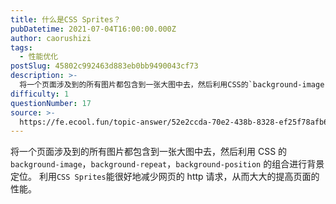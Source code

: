 ```yaml
---
title: 什么是CSS Sprites？
pubDatetime: 2021-07-04T16:00:00.000Z
author: caorushizi
tags:
  - 性能优化
postSlug: 45802c992463d883eb0bb9490043cf73
description: >-
  将一个页面涉及到的所有图片都包含到一张大图中去，然后利用CSS的`background-image`，`background-repeat`，`background-position`的组合进行背景定
difficulty: 1
questionNumber: 17
source: >-
  https://fe.ecool.fun/topic-answer/52e2ccda-70e2-438b-8328-ef25f78afb6a?orderBy=updateTime&order=desc&tagId=20
---
```


将一个页面涉及到的所有图片都包含到一张大图中去，然后利用 CSS 的 `background-image`，`background-repeat`，`background-position` 的组合进行背景定位。 利用`CSS Sprites`能很好地减少网页的 http 请求，从而大大的提高页面的性能。
